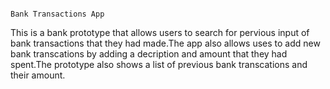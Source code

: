                                                                            Bank Transactions App
This is a bank prototype that allows users to search for pervious input of bank transactions that they had made.The app also allows uses to add new bank transcations by adding a decription and amount that they had spent.The prototype also 
shows a list of previous bank transcations and their amount.
            
